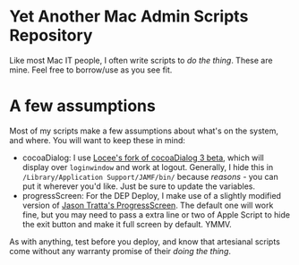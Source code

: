 # Yet Another Mac Admin Scripts Repository
Like most Mac IT people, I often write scripts to _do the thing_. These are mine. Feel free to borrow/use as you see fit.

# A few assumptions
Most of my scripts make a few assumptions about what's on the system, and where. You will want to keep these in mind:

 * cocoaDialog: I use [Locee's fork of cocoaDialog 3 beta](https://github.com/loceee/cocoadialog), which will display over `loginwindow` and work at logout. Generally, I hide this in `/Library/Application Support/JAMF/bin/` because _reasons_ - you can put it wherever you'd like. Just be sure to update the variables.
 * progressScreen: For the DEP Deploy, I make use of a slightly modified version of [Jason Tratta's ProgressScreen](https://github.com/jason-tratta/ProgressScreen). The default one will work fine, but you may need to pass a extra line or two of Apple Script to hide the exit button and make it full screen by default. YMMV.

As with anything, test before you deploy, and know that artesianal scripts come without any warranty promise of their _doing the thing_.
